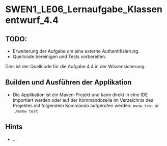 # SWEN1_LE06_Lernaufgabe_Klassenentwurf_4.4

## TODO: 
*	Erweiterung der Aufgabe um eine externe Authentifizierung. 
*	Quellcode bereinigen und Tests vorbereiten. 

Dies ist der Quellcode für die Aufgabe 4.4 in der Wissensicherung.  

## Builden und Ausführen der Applikation  
* Die Applikation ist ein Maven-Projekt und kann direkt in eine IDE importiert werden oder auf der Kommandozeile im Verzeichnis des Projektes mit folgendem Kommando aufgerufen werden: ```mvnw test``` or ```./mvnw test```  

## Hints
* ...
